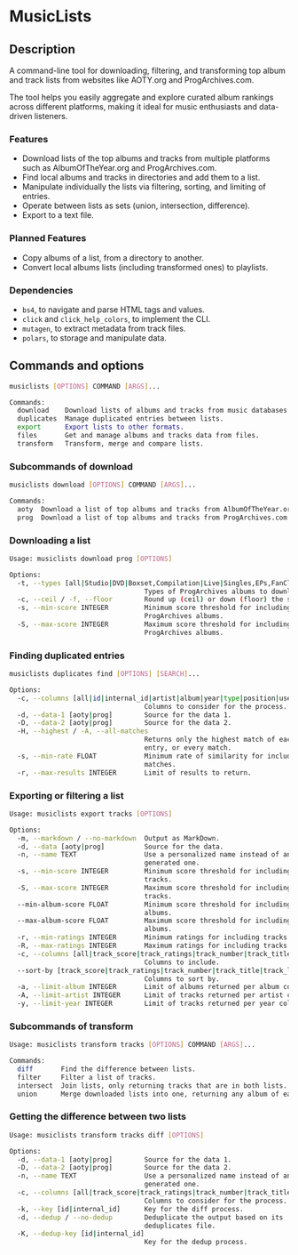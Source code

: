 # MusicLists

## Description

A command-line tool for downloading, filtering, and transforming top album and
track lists from websites like AOTY.org and ProgArchives.com.

The tool helps you easily aggregate and explore curated album rankings across
different platforms, making it ideal for music enthusiasts and data-driven
listeners.

### Features

- Download lists of the top albums and tracks from multiple platforms such as
  AlbumOfTheYear.org and ProgArchives.com.
- Find local albums and tracks in directories and add them to a list.
- Manipulate individually the lists via filtering, sorting, and limiting of
  entries.
- Operate between lists as sets (union, intersection, difference).
- Export to a text file.

### Planned Features

- Copy albums of a list, from a directory to another.
- Convert local albums lists (including transformed ones) to playlists.

### Dependencies

- `bs4`, to navigate and parse HTML tags and values.
- `click` and `click_help_colors`, to implement the CLI.
- `mutagen`, to extract metadata from track files.
- `polars`, to storage and manipulate data.

## Commands and options

```sh
musiclists [OPTIONS] COMMAND [ARGS]...

Commands:
  download    Download lists of albums and tracks from music databases.
  duplicates  Manage duplicated entries between lists.
  export      Export lists to other formats.
  files       Get and manage albums and tracks data from files.
  transform   Transform, merge and compare lists.
```

### Subcommands of download

```sh
musiclists download [OPTIONS] COMMAND [ARGS]...

Commands:
  aoty  Download a list of top albums and tracks from AlbumOfTheYear.org.
  prog  Download a list of top albums and tracks from ProgArchives.com.
```

### Downloading a list

```sh
Usage: musiclists download prog [OPTIONS]

Options:
  -t, --types [all|Studio|DVD|Boxset,Compilation|Live|Singles,EPs,FanClub,Promo]
                                  Types of ProgArchives albums to download.
  -c, --ceil / -f, --floor        Round up (ceil) or down (floor) the score.
  -s, --min-score INTEGER         Minimum score threshold for including
                                  ProgArchives albums.
  -S, --max-score INTEGER         Maximum score threshold for including
                                  ProgArchives albums.
```

### Finding duplicated entries

```sh
musiclists duplicates find [OPTIONS] [SEARCH]...

Options:
  -c, --columns [all|id|internal_id|artist|album|year|type|position|user_score|user_ratings|album_path|album_url|cover_url]
                                  Columns to consider for the process.
  -d, --data-1 [aoty|prog]        Source for the data 1.
  -D, --data-2 [aoty|prog]        Source for the data 2.
  -H, --highest / -A, --all-matches
                                  Returns only the highest match of each
                                  entry, or every match.
  -s, --min-rate FLOAT            Minimum rate of similarity for including
                                  matches.
  -r, --max-results INTEGER       Limit of results to return.
```

### Exporting or filtering a list

```sh
Usage: musiclists export tracks [OPTIONS]

Options:
  -m, --markdown / --no-markdown  Output as MarkDown.
  -d, --data [aoty|prog]          Source for the data.
  -n, --name TEXT                 Use a personalized name instead of an auto-
                                  generated one.
  -s, --min-score INTEGER         Minimum score threshold for including
                                  tracks.
  -S, --max-score INTEGER         Maximum score threshold for including
                                  tracks.
  --min-album-score FLOAT         Minimum score threshold for including
                                  albums.
  --max-album-score FLOAT         Maximum score threshold for including
                                  albums.
  -r, --min-ratings INTEGER       Minimum ratings for including tracks.
  -R, --max-ratings INTEGER       Maximum ratings for including tracks.
  -c, --columns [all|track_score|track_ratings|track_number|track_title|track_length|track_disc|track_path|featuring|track_url|id|internal_id|artist|album|year|type|position|user_score|user_ratings|album_path|album_url|cover_url]
                                  Columns to include.
  --sort-by [track_score|track_ratings|track_number|track_title|track_length|track_disc|featuring|id|internal_id|artist|album|year|type|position|user_score|user_ratings]
                                  Columns to sort by.
  -a, --limit-album INTEGER       Limit of albums returned per album column.
  -A, --limit-artist INTEGER      Limit of tracks returned per artist column.
  -y, --limit-year INTEGER        Limit of tracks returned per year column.
```

### Subcommands of transform

```sh
Usage: musiclists transform tracks [OPTIONS] COMMAND [ARGS]...

Commands:
  diff       Find the difference between lists.
  filter     Filter a list of tracks.
  intersect  Join lists, only returning tracks that are in both lists.
  union      Merge downloaded lists into one, returning any album of each.
```

### Getting the difference between two lists

```sh
Usage: musiclists transform tracks diff [OPTIONS]

Options:
  -d, --data-1 [aoty|prog]        Source for the data 1.
  -D, --data-2 [aoty|prog]        Source for the data 2.
  -n, --name TEXT                 Use a personalized name instead of an auto-
                                  generated one.
  -c, --columns [all|track_score|track_ratings|track_number|track_title|track_length|track_disc|track_path|featuring|track_url|id|internal_id|artist|album|year|type|position|user_score|user_ratings|album_path|album_url|cover_url]
                                  Columns to consider for the process.
  -k, --key [id|internal_id]      Key for the diff process.
  -d, --dedup / --no-dedup        Deduplicate the output based on its
                                  deduplicates file.
  -K, --dedup-key [id|internal_id]
                                  Key for the dedup process.
```
